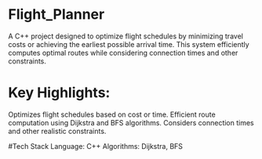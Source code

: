 # Flight_Planner
A C++ project designed to optimize flight schedules by minimizing travel costs or achieving the earliest possible arrival time. This system efficiently computes optimal routes while considering connection times and other constraints.

# Key Highlights:
Optimizes flight schedules based on cost or time.
Efficient route computation using Dijkstra and BFS algorithms.
Considers connection times and other realistic constraints.

#Tech Stack
Language: C++
Algorithms: Dijkstra, BFS
